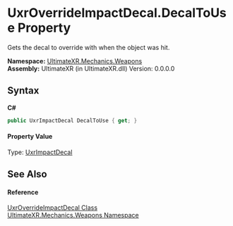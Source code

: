 # UxrOverrideImpactDecal.DecalToUse Property 
 

Gets the decal to override with when the object was hit.

**Namespace:**&nbsp;<a href="N_UltimateXR_Mechanics_Weapons">UltimateXR.Mechanics.Weapons</a><br />**Assembly:**&nbsp;UltimateXR (in UltimateXR.dll) Version: 0.0.0.0

## Syntax

**C#**<br />
``` C#
public UxrImpactDecal DecalToUse { get; }
```


#### Property Value
Type: <a href="T_UltimateXR_Mechanics_Weapons_UxrImpactDecal">UxrImpactDecal</a>

## See Also


#### Reference
<a href="T_UltimateXR_Mechanics_Weapons_UxrOverrideImpactDecal">UxrOverrideImpactDecal Class</a><br /><a href="N_UltimateXR_Mechanics_Weapons">UltimateXR.Mechanics.Weapons Namespace</a><br />
